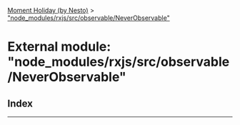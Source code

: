 [Moment Holiday (by Nesto)](../README.md) > ["node_modules/rxjs/src/observable/NeverObservable"](../modules/_node_modules_rxjs_src_observable_neverobservable_.md)

# External module: "node_modules/rxjs/src/observable/NeverObservable"

## Index

---

